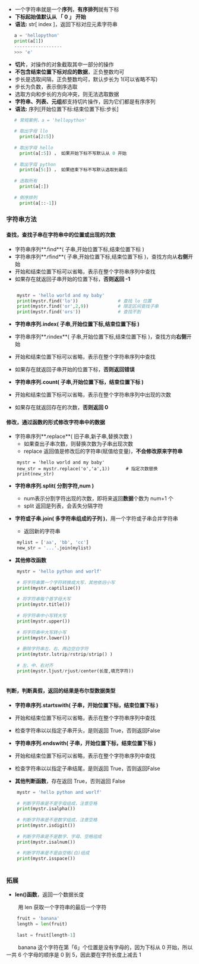 * 一个字符串就是一个**序列**，**有序排列**就有下标
 * **下标起始值默认从 「 0 」 开始** 
 * **语法:** str[ index ]，返回下标对应元素字符串 
 ```python
    a = 'hellopython'
    print(a[1])
    ------------------
    >>> 'e'
 ```

*  **切片**，对操作的对象截取其中一部分的操作
 * **不包含结束位置下标对应的数据**，正负整数均可
 * 步长是选取间隔，正负整数均可，默认步长为 1(可以省略不写)
 * 步长为负数，表示倒序选取
 * 选取方向和步长的方向冲突，则无法选取数据
 * **字符串、列表、元组**都支持切片操作，因为它们都是有序序列
 * **语法:** 序列[开始位置下标:结束位置下标:步长]

 ```python
    # 常规案例，a = 'hellopython' 
    
    # 取出字母 llo
      print(a[2:5])
      
    # 取出字母 hello
      print(a[:5]) ， 如果开始下标不写默认从 0 开始
      
    # 取出字母 python
      print(a[5:]) ， 如果结束下标不写默认选取到最后
      
    # 选取所有
      print(a[:])
      
    # 倒序排列
      print(a[::-1]) 

 ```


### 字符串方法
#### 查找，查找子串在字符串中的位置或出现的次数

*  字符串序列**.find**( 子串,开始位置下标,结束位置下标 ) 
  *  字符串序列**.rfind**( 子串,开始位置下标,结束位置下标 )，查找方向从**右侧**开始
  *  开始和结束位置下标可以省略，表示在整个字符串序列中查找
  *  如果存在就返回子串开始的位置下标，**否则返回 -1**

```python

    mystr = 'hello world and my baby'
    print(mystr.find('lo'))               # 查找 lo 位置
    print(mystr.find('or',2,9))           # 限定区间查找子串
    print(mystr.find('ors'))              # 查找不到

```

*  **字符串序列.index( 子串,开始位置下标,结束位置下标 )**
  *  字符串序列**.rindex**( 子串,开始位置下标,结束位置下标 )，查找方向**右侧**开始
  *  开始和结束位置下标可以省略，表示在整个字符串序列中查找
  *  如果存在就返回子串开始的位置下标，**否则返回错误** 
  
  
*  **字符串序列.count( 子串,开始位置下标，结束位置下标 )**
  *  开始和结束位置下标可以省略，表示在整个字符串序列中出现的次数
  *  如果存在就返回存在的次数，**否则返回 0**


#### 修改，通过函数的形式修改字符串中的数据

* 字符串序列**.replace**( 旧子串,新子串,替换次数 )
  *  如果查出子串次数，则替换次数为子串出现次数
  *  replace 返回值是修改后的字符串(赋值给变量)，**不会修改原来字符串**

```
    mystr = 'hello world and my baby'
    new_str = mystr.replace('o','a',1))      # 指定次数替换
    print(new_str)
```

* **字符串序列.split( 分割字符,num )**
  *  num表示分割字符出现的次数，即将来返回**数据**个数为 num+1 个
  *  split 返回是列表，会丢失分隔字符


* **字符或子串.join( 多字符串组成的子列 )**，用一个字符或子串合并字符串
  * 返回新的字符串


```python
    mylist = ['aa', 'bb', 'cc']
    new_str = '...'.join(mylist)

```

* **其他修改函数**


```python
    mystr = 'hello python and worlf'
    
    # 将字符串第一个字符转换成大写，其他依旧小写
    print(mystr.captilize())
    
    # 将字符串每个首字母大写
    print(mystr.title())
    
    # 将字符串中小写转大写
    print(mystr.upper())
    
    # 将字符串中大写转小写
    print(mystr.lower())
   
    # 删除字符串左、右、两边空白字符
    print(mytstr.lstrip/rstrip/strip() )
    
    # 左、中、右对齐
    print(mystr.ljust/rjust/center(长度,填充字符))
    
```

#### 判断，判断真假，返回的结果是布尔型数据类型

*  **字符串序列.startswith( 子串，开始位置下标，结束位置下标 )**
  *  开始和结束位置下标可以省略，表示在整个字符串序列中查找
  *  检查字符串以以指定子串开头，是则返回 True，否则返回False
  

*  **字符串序列.endswith( 子串，开始位置下标，结束位置下标 )**
  *  开始和结束位置下标可以省略，表示在整个字符串序列中查找
  *  检查字符串以以指定子串结尾，是则返回 True，否则返回False


* **其他判断函数**，存在返回 True，否则返回 False


```python
    mystr = 'hello python and worlf'
    
    # 判断字符串是不是字母组成，注意空格
    print(mystr.isalpha())
    
    # 判断字符串是不是数字组成，注意空格
    print(mystr.isdigit())
    
    # 判断字符串是不是数字、字母、空格组成
    print(mystr.isalnum())
    
    # 判断字符串是不是由空格(白)组成
    print(mystr.isspace())
    
```


### 拓展
*  **len()函数**，返回一个数据长度

&emsp;&emsp; 用 len 获取一个字符串的最后一个字符
```python
    fruit = 'banana'
    length = len(fruit)
    
    last = fruit[length-1] 

```
&emsp;&emsp; banana 这个字符在第「6」个位置是没有字母的，因为下标从 0 开始，所以一共 6 个字母的顺序是 0 到 5，因此要在字符长度上减去 1


















